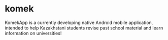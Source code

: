 # komek
KomekApp is a currently developing native Android mobile application, intended to help Kazakhstani students revise past school material and learn information on universities! 
